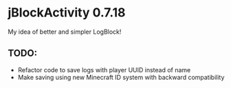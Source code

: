 jBlockActivity 0.7.18
==============

My idea of better and simpler LogBlock!

## TODO: 
* Refactor code to save logs with player UUID instead of name
* Make saving using new Minecraft ID system with backward compatibility